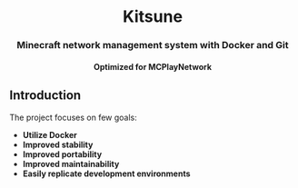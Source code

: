 <div align="center">
  <h1>Kitsune</h1>
  <h3>Minecraft network management system with Docker and Git</h3>
  <h4>Optimized for MCPlayNetwork</h4>
</div>

Introduction
------------

The project focuses on few goals:

- **Utilize Docker**
- **Improved stability**
- **Improved portability**
- **Improved maintainability**
- **Easily replicate development environments**
